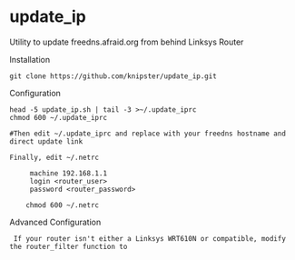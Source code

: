 update_ip
=========

Utility to update freedns.afraid.org from behind Linksys Router


Installation

	git clone https://github.com/knipster/update_ip.git

Configuration

	head -5 update_ip.sh | tail -3 >~/.update_iprc
	chmod 600 ~/.update_iprc

	#Then edit ~/.update_iprc and replace with your freedns hostname and direct update link

   	Finally, edit ~/.netrc
    	
	     machine 192.168.1.1  
	     login <router_user>
	     password <router_password>

    	chmod 600 ~/.netrc 

Advanced Configuration

	 If your router isn't either a Linksys WRT610N or compatible, modify the router_filter function to